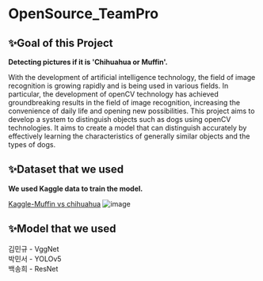# OpenSource_TeamPro
## ✨Goal of this Project 
<b>Detecting pictures if it is 'Chihuahua or Muffin'.</b>  

With the development of artificial intelligence technology, the field of image recognition is growing rapidly and is being used in various fields. In particular, the development of openCV technology has achieved groundbreaking results in the field of image recognition, increasing the convenience of daily life and opening new possibilities.
This project aims to develop a system to distinguish objects such as dogs using openCV technologies. It aims to create a model that can distinguish accurately by effectively learning the characteristics of generally similar objects and the types of dogs.

## ✨Dataset that we used
<b>We used Kaggle data to train the model.</b>  

[Kaggle-Muffin vs chihuahua](https://www.kaggle.com/datasets/samuelcortinhas/muffin-vs-chihuahua-image-classification) 
![image](https://github.com/user-attachments/assets/fcefcfc4-54c5-43aa-8394-cb1c3c6586b6)

## ✨Model that we used
김민규 - VggNet   
박민서 - YOLOv5  
백송희 - ResNet
